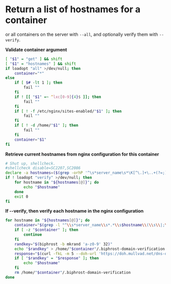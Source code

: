 # Return a list of hostnames for a container
or all containers on the server with `--all`, and optionally verify them with `--verify`.

**Validate container argument**
```bash
[ "$1" = "get" ] && shift
[ "$1" = "hostnames" ] && shift
if loadopt "all" >/dev/null; then
    container="*"
else
    if [ $# -lt 1 ]; then
        fail ""
    fi
    if ! [[ "$1" =~ ^lxc[0-9]{4}$ ]]; then
        fail ""
    fi
    if [ ! -f /etc/nginx/sites-enabled/"$1" ]; then
        fail ""
    fi
    if [ ! -d /home/"$1" ]; then
        fail ""
    fi
    container="$1"
fi
```


**Retrieve current hostnames from nginx configuration for this container**
```bash
# Shut up, shellcheck.
#shellcheck disable=SC2207,SC2086
declare -a hostnames=($(grep -orhP '^\s*server_name\s*\K[^\.]+\..+(?=;)' /etc/nginx/sites-enabled/$container))
if ! loadopt "verify" >/dev/null; then
    for hostname in "${hostnames[@]}"; do
        echo "$hostname"
    done
    exit 0
fi
```


**If --verify, then verify each hostname in the nginx configuration**
```bash
for hostname in "${hostnames[@]}"; do
    container="$(grep -l "^\\s*server_name\\s*.*\\s$hostname\\(\\s\\|;\\)" /etc/nginx/sites-enabled/* | xargs basename 2>/dev/null)"
    if [ -z "$container" ]; then
        continue
    fi
    randkey="$(biphrost -b mkrand 'a-z0-9' 32)"
    echo "$randkey" > /home/"$container"/.biphrost-domain-verification && chmod 0644 /home/"$container"/.biphrost-domain-verification
    response="$(curl -fkL -m 5 --doh-url 'https://doh.mullvad.net/dns-query' "$hostname"/.well-known/biphrost-domain-verification 2>/dev/null)"
    if [ "$randkey" = "$response" ]; then
        echo "$hostname"
    fi
    rm /home/"$container"/.biphrost-domain-verification
done
```